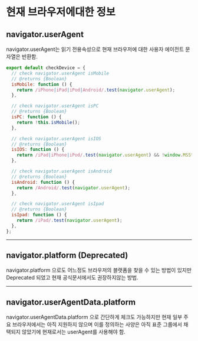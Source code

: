 # 현재 브라우저에대한 정보

## navigator.userAgent

navigator.userAgent는 읽기 전용속성으로 현재 브라우저에 대한 사용자 에이전트 문자열은 반환함.

```javascript
export default checkDevice = {
  // check navigator.userAgent isMobile
  // @returns {Boolean}
  isMobile: function () {
    return /iPhone|iPad|iPod|Android/.test(navigator.userAgent);
  },

  // check navigator.userAgent isPC
  // @returns {Boolean}
  isPC: function () {
    return !this.isMobile();
  },

  // check navigator.userAgent isIOS
  // @returns {Boolean}
  isIOS: function () {
    return /iPad|iPhone|iPod/.test(navigator.userAgent) && !window.MSStream;
  },

  // check navigator.userAgent isAndroid
  // @returns {Boolean}
  isAndroid: function () {
    return /Android/.test(navigator.userAgent);
  },

  // check navigator.userAgent isIpad
  // @returns {Boolean}
  isIpad: function () {
    return /iPad/.test(navigator.userAgent);
  },
};
```

---

## navigator.platform (Deprecated)

navigator.platform 으로도 어느정도 브라우저의 블랫폼을 찾을 수 있는 방법이 있지만 Deprecated 되었고 현재 공식문서에서도 권장하지않는 방법.

---

## navigator.userAgentData.platform

navigator.userAgentData.platform 으로 간단하게 체크도 가능하지만
현재 일부 주요 브라우저에서는 아직 지원하지 않으며 이를 정의하는 사양은 아직 표준 그룹에서 채택되지 않았기에 현재로서는 userAgent를 사용해야 함.
